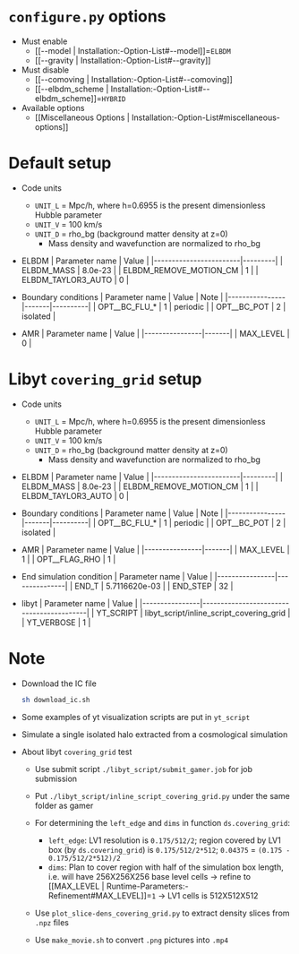 # `configure.py` options
- Must enable
  - [[--model | Installation:-Option-List#--model]]=`ELBDM`
  - [[--gravity | Installation:-Option-List#--gravity]]
- Must disable
  - [[--comoving | Installation:-Option-List#--comoving]]
  - [[--elbdm_scheme | Installation:-Option-List#--elbdm_scheme]]=`HYBRID`
- Available options
  - [[Miscellaneous Options | Installation:-Option-List#miscellaneous-options]]


# Default setup
- Code units
  - `UNIT_L` = Mpc/h, where h=0.6955 is the present dimensionless Hubble parameter
  - `UNIT_V` = 100 km/s
  - `UNIT_D` = rho_bg (background matter density at z=0)
    - Mass density and wavefunction are normalized to rho_bg

- ELBDM
  | Parameter name         | Value   |
  |------------------------|---------|
  | ELBDM_MASS             | 8.0e-23 |
  | ELBDM_REMOVE_MOTION_CM | 1       |
  | ELBDM_TAYLOR3_AUTO     | 0       |

- Boundary conditions
  | Parameter name | Value | Note     |
  |----------------|-------|----------|
  | OPT__BC_FLU_*  | 1     | periodic |
  | OPT__BC_POT    | 2     | isolated |

- AMR
  | Parameter name | Value |
  |----------------|-------|
  | MAX_LEVEL      | 0     |


# Libyt `covering_grid` setup
- Code units
  - `UNIT_L` = Mpc/h, where h=0.6955 is the present dimensionless Hubble parameter
  - `UNIT_V` = 100 km/s
  - `UNIT_D` = rho_bg (background matter density at z=0)
    - Mass density and wavefunction are normalized to rho_bg

- ELBDM
  | Parameter name         | Value   |
  |------------------------|---------|
  | ELBDM_MASS             | 8.0e-23 |
  | ELBDM_REMOVE_MOTION_CM | 1       |
  | ELBDM_TAYLOR3_AUTO     | 0       |

- Boundary conditions
  | Parameter name | Value | Note     |
  |----------------|-------|----------|
  | OPT__BC_FLU_*  | 1     | periodic |
  | OPT__BC_POT    | 2     | isolated |

- AMR
  | Parameter name | Value |
  |----------------|-------|
  | MAX_LEVEL      | 1     |
  | OPT__FLAG_RHO  | 1     |

- End simulation condition
  | Parameter name | Value         |
  |----------------|---------------|
  | END_T          | 5.7116620e-03 |
  | END_STEP       | 32            |

- libyt
  | Parameter name | Value                                    |
  |----------------|------------------------------------------|
  | YT_SCRIPT      | libyt_script/inline_script_covering_grid |
  | YT_VERBOSE     | 1                                        |


# Note
- Download the IC file
  ```bash
  sh download_ic.sh
  ```

- Some examples of yt visualization scripts are put in `yt_script`

- Simulate a single isolated halo extracted from a cosmological simulation

- About libyt `covering_grid` test
  - Use submit script `./libyt_script/submit_gamer.job` for job submission

  - Put `./libyt_script/inline_script_covering_grid.py` under the same folder as gamer

  - For determining the `left_edge` and `dims` in function `ds.covering_grid`:
    - `left_edge`: LV1 resolution is `0.175/512/2`; region covered by LV1 box (by `ds.covering_grid`) is `0.175/512/2*512`; `0.04375` = `(0.175 - 0.175/512/2*512)/2`
    - `dims`:      Plan to cover region with half of the simulation box length, i.e. will have 256X256X256 base level cells -> refine to [[MAX_LEVEL | Runtime-Parameters:-Refinement#MAX_LEVEL]]=`1` -> LV1 cells is 512X512X512

  - Use `plot_slice-dens_covering_grid.py` to extract density slices from `.npz` files

  - Use `make_movie.sh` to convert `.png` pictures into `.mp4`
